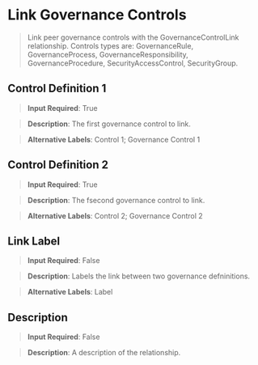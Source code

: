 # Link Governance Controls
>	Link peer governance controls with the GovernanceControlLink relationship. Controls types are: GovernanceRule, GovernanceProcess, GovernanceResponsibility, GovernanceProcedure, SecurityAccessControl, SecurityGroup.

## Control Definition 1
>	**Input Required**: True

>	**Description**: The  first governance control to link.

>	**Alternative Labels**: Control 1; Governance Control 1 


## Control Definition 2
>	**Input Required**: True

>	**Description**: The  fsecond governance control to link.

>	**Alternative Labels**: Control 2; Governance Control 2 


## Link Label
>	**Input Required**: False

>	**Description**: Labels the link between two governance defninitions.

>	**Alternative Labels**: Label


## Description
>	**Input Required**: False

>	**Description**: A description of the relationship.

